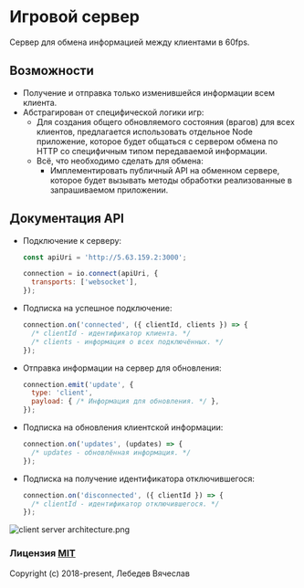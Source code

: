 # Игровой сервер
Сервер для обмена информацией между клиентами в 60fps.

## Возможности
* Получение и отправка только изменившейся информации всем клиента.
* Абстрагирован от специфической логики игр:
  * Для создания общего обновляемого состояния (врагов) для всех клиентов,
    предлагается использовать отдельное Node приложение, которое будет общаться
    с сервером обмена по HTTP со специфичным типом передаваемой информации.
  * Всё, что необходимо сделать для обмена:
    * Имплементировать публичный API на обменном сервере, которое будет вызывать
      методы обработки реализованные в запрашиваемом приложении.

## Документация API
* Подключение к серверу:
  ```js
  const apiUri = 'http://5.63.159.2:3000';

  connection = io.connect(apiUri, {
    transports: ['websocket'],
  });
  ```

* Подписка на успешное подключение:
  ```js
  connection.on('connected', ({ clientId, clients }) => {
    /* clientId - идентификатор клиента. */
    /* clients - информация о всех подключённых. */
  });
  ```

* Отправка информации на сервер для обновления:
  ```js
  connection.emit('update', {
    type: 'client',
    payload: { /* Информация для обновления. */ },
  });
  ```

* Подписка на обновления клиентской информации:
  ```js
  connection.on('updates', (updates) => {
    /* updates - обновлённая информация. */
  });
  ```

* Подписка на получение идентификатора отключившегося:
  ```js
  connection.on('disconnected', ({ clientId }) => {
    /* clientId - идентификатор отключившегося. */
  });
  ```
![client server architecture.png](https://raw.githubusercontent.com/slavikse/game_server/master/client%20server%20architecture.png)

### Лицензия [MIT](http://opensource.org/licenses/MIT)
Copyright (c) 2018-present, Лебедев Вячеслав
